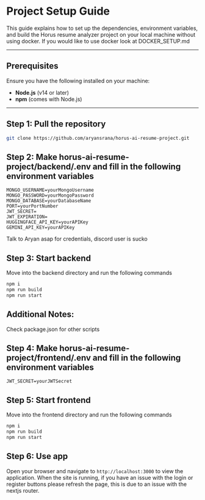 # Project Setup Guide

This guide explains how to set up the dependencies, environment variables, and build the Horus resume analyzer project on your local machine without using docker. If you would like to use docker look at DOCKER_SETUP.md

---

## Prerequisites

Ensure you have the following installed on your machine:

- **Node.js** (v14 or later)
- **npm** (comes with Node.js)
---

## Step 1: Pull the repository
```bash
git clone https://github.com/aryansrana/horus-ai-resume-project.git
```

## Step 2: Make horus-ai-resume-project/backend/.env and fill in the following environment variables
```env
MONGO_USERNAME=yourMongoUsername
MONGO_PASSWORD=yourMongoPassword
MONGO_DATABASE=yourDatabaseName
PORT=yourPortNumber
JWT_SECRET=
JWT_EXPIRATION=
HUGGINGFACE_API_KEY=yourAPIKey
GEMINI_API_KEY=yourAPIKey
```
Talk to Aryan asap for credentials, discord user is sucko

## Step 3: Start backend
Move into the backend directory and run the following commands
```bash
npm i
npm run build
npm run start
```

## Additional Notes:
Check package.json for other scripts


## Step 4: Make horus-ai-resume-project/frontend/.env and fill in the following environment variables
```env
JWT_SECRET=yourJWTSecret
```

## Step 5: Start frontend 
Move into the frontend directory and run the following commands
```bash
npm i
npm run build
npm run start
```
## Step 6: Use app
Open your browser and navigate to `http://localhost:3000` to view the application. When the site is running, if you have an issue with the login or register buttons please refresh the page, this is due to an issue with the nextjs router.

